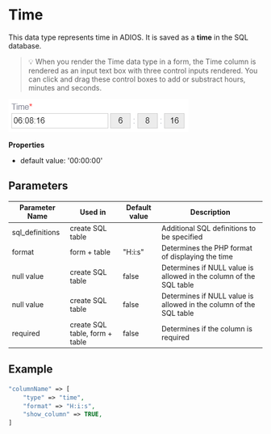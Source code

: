 # Time

This data type represents time in ADIOS. It is saved as a **time** in the SQL database.  

> 💡 When you render the Time data type in a form, the Time column is rendered as an input text box with three control inputs rendered. You can click and drag these control boxes to add or substract hours, minutes and seconds.

![Preview of the color data type](../../../resources/examples/datatypes/TimePicker.png)

**Properties**
- default value: '00:00:00'

## Parameters

| Parameter Name  | Used in          | Default value | Description |
| --------------- | ---------------- | ------------- | ----------- |
| sql_definitions | create SQL table |               | Additional SQL definitions to be specified |
| format          | form + table     | "H:i:s" | Determines the PHP format of displaying the time |
| null value          | create SQL table     | false | Determines if NULL value is allowed in the column of the SQL table |
| null value          | create SQL table     | false | Determines if NULL value is allowed in the column of the SQL table |
| required          | create SQL table, form + table     | false | Determines if the column is required |
## Example

```php
"columnName" => [  
	"type" => "time",  
	"format" => "H:i:s",  
	"show_column" => TRUE,  
]
```